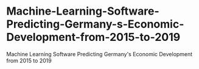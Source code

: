 # Machine-Learning-Software-Predicting-Germany-s-Economic-Development-from-2015-to-2019
Machine Learning Software Predicting Germany's Economic Development from 2015 to 2019
